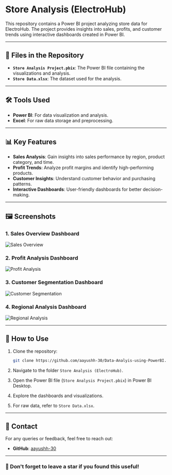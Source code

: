 # Store Analysis (ElectroHub)

This repository contains a Power BI project analyzing store data for ElectroHub. The project provides insights into sales, profits, and customer trends using interactive dashboards created in Power BI. 

---

## 📁 Files in the Repository

- **`Store Analysis Project.pbix`**: The Power BI file containing the visualizations and analysis.
- **`Store Data.xlsx`**: The dataset used for the analysis.

---

## 🛠️ Tools Used

- **Power BI**: For data visualization and analysis.
- **Excel**: For raw data storage and preprocessing.

---

## 📊 Key Features

- **Sales Analysis**: Gain insights into sales performance by region, product category, and time.
- **Profit Trends**: Analyze profit margins and identify high-performing products.
- **Customer Insights**: Understand customer behavior and purchasing patterns.
- **Interactive Dashboards**: User-friendly dashboards for better decision-making.

---

## 🖼️ Screenshots

### 1. **Sales Overview Dashboard**
![Sales Overview](https://raw.githubusercontent.com/aayushh-30/Data-Analyis-using-PowerBI/main/Store%20Analysis%20(ElectroHub)/screenshots/Sales_Overview.png)

### 2. **Profit Analysis Dashboard**
![Profit Analysis](https://raw.githubusercontent.com/aayushh-30/Data-Analyis-using-PowerBI/main/Store%20Analysis%20(ElectroHub)/screenshots/Profit_Analysis.png)

### 3. **Customer Segmentation Dashboard**
![Customer Segmentation](https://raw.githubusercontent.com/aayushh-30/Data-Analyis-using-PowerBI/main/Store%20Analysis%20(ElectroHub)/screenshots/Customer_Segmentation.png)

### 4. **Regional Analysis Dashboard**
![Regional Analysis](https://raw.githubusercontent.com/aayushh-30/Data-Analyis-using-PowerBI/main/Store%20Analysis%20(ElectroHub)/screenshots/Regional_Analysis.png)

---

## 🚀 How to Use

1. Clone the repository:
   ```bash
   git clone https://github.com/aayushh-30/Data-Analyis-using-PowerBI.git
   ```

2. Navigate to the folder `Store Analysis (ElectroHub)`.

3. Open the Power BI file (`Store Analysis Project.pbix`) in Power BI Desktop.

4. Explore the dashboards and visualizations.

5. For raw data, refer to `Store Data.xlsx`.

---

## 📧 Contact

For any queries or feedback, feel free to reach out:

- **GitHub**: [aayushh-30](https://github.com/aayushh-30)

---

### 🌟 Don't forget to leave a star if you found this useful!
